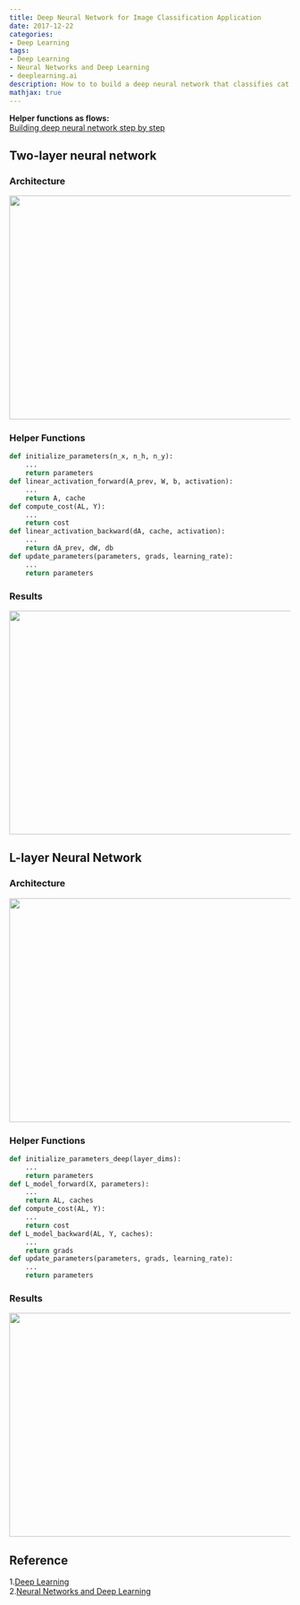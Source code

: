 ```yaml
---
title: Deep Neural Network for Image Classification Application
date: 2017-12-22
categories:
- Deep Learning
tags: 
- Deep Learning
- Neural Networks and Deep Learning
- deeplearning.ai
description: How to to build a deep neural network that classifies cat vs non-cat images.
mathjax: true
---
```

**Helper functions as flows:**   
[Building deep neural network step by step](http://yuehua.me/deep%20learning/2017/12/21/Building-your-Deep-Neural-Network-Step-by-Step/)  


## Two-layer neural network 
### Architecture  
<div  align="center">
<img src="http://p153fvp85.bkt.clouddn.com/2layerNN_kiank.png" style="width:600px;height:400px;">
</div>  

### Helper Functions   
```python
def initialize_parameters(n_x, n_h, n_y):
    ...
    return parameters 
def linear_activation_forward(A_prev, W, b, activation):
    ...
    return A, cache
def compute_cost(AL, Y):
    ...
    return cost
def linear_activation_backward(dA, cache, activation):
    ...
    return dA_prev, dW, db
def update_parameters(parameters, grads, learning_rate):
    ...
    return parameters
```

### Results  
<div  align="center">
<img src="http://p153fvp85.bkt.clouddn.com/2-l-iter.png" style="width:600px;height:400px;">
</div>  


## L-layer Neural Network  
### Architecture  
<div  align="center">
<img src="http://p153fvp85.bkt.clouddn.com/LlayerNN_kiank.png" style="width:600px;height:400px;">
</div>  

### Helper Functions   
```python
def initialize_parameters_deep(layer_dims):
    ...
    return parameters 
def L_model_forward(X, parameters):
    ...
    return AL, caches
def compute_cost(AL, Y):
    ...
    return cost
def L_model_backward(AL, Y, caches):
    ...
    return grads
def update_parameters(parameters, grads, learning_rate):
    ...
    return parameters
```  

### Results  
<div  align="center">
<img src="http://p153fvp85.bkt.clouddn.com/l-l-iter.png" style="width:600px;height:400px;">
</div>  

## Reference
1.[Deep Learning](https://www.deeplearning.ai/)  
2.[Neural Networks and Deep Learning](https://www.coursera.org/learn/neural-networks-deep-learning/) 
